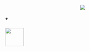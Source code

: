 <p align="center">
<img src="https://laravel.com/assets/img/components/logo-laravel.svg">
<h5> + </h5> 
<img width="60" height="60" src="https://vuejs.org/images/logo.png">
</p>
